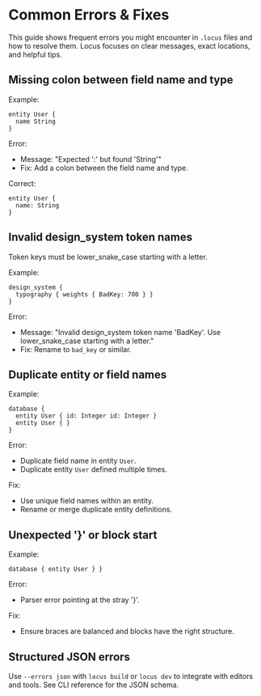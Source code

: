 # Common Errors & Fixes

This guide shows frequent errors you might encounter in `.locus` files and how to resolve them. Locus focuses on clear messages, exact locations, and helpful tips.

## Missing colon between field name and type

Example:

```
entity User {
  name String
}
```

Error:
- Message: "Expected ':' but found 'String'"
- Fix: Add a colon between the field name and type.

Correct:

```
entity User {
  name: String
}
```

## Invalid design_system token names

Token keys must be lower_snake_case starting with a letter.

Example:

```
design_system {
  typography { weights { BadKey: 700 } }
}
```

Error:
- Message: "Invalid design_system token name 'BadKey'. Use lower_snake_case starting with a letter."
- Fix: Rename to `bad_key` or similar.

## Duplicate entity or field names

Example:

```
database {
  entity User { id: Integer id: Integer }
  entity User { }
}
```

Error:
- Duplicate field name in entity `User`.
- Duplicate entity `User` defined multiple times.

Fix:
- Use unique field names within an entity.
- Rename or merge duplicate entity definitions.

## Unexpected '}' or block start

Example:

```
database { entity User } }
```

Error:
- Parser error pointing at the stray '}'.

Fix:
- Ensure braces are balanced and blocks have the right structure.

## Structured JSON errors

Use `--errors json` with `locus build` or `locus dev` to integrate with editors and tools.
See CLI reference for the JSON schema.
